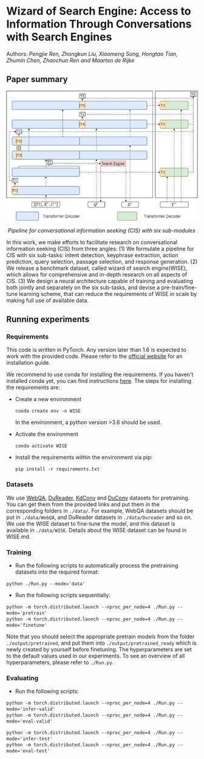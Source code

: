 # Wizard of Search Engine: Access to Information Through Conversations with Search Engines

Authors: *Pengjie Ren, Zhongkun Liu, Xiaomeng Song, Hongtao Tian, Zhumin Chen, Zhaochun Ren and Maarten de Rijke*

## Paper summary

![model](./model.png)

​                                                                                                                   *Pipeline for conversational information seeking (CIS) with six sub-modules*

In this work, we make efforts to facilitate research on conversational information seeking (CIS) from three angles: (1) We formulate a pipeline for CIS with six sub-tasks: intent detection, keyphrase extraction, action prediction, query selection, passage selection, and response generation. (2) We release a benchmark dataset, called wizard of search engine(WISE), which allows for comprehensive and in-depth research on all aspects of CIS. (3) We design a neural architecture capable of training and evaluating both jointly and separately on the six sub-tasks, and devise a pre-train/fine-tune learning scheme, that can reduce the requirements of WISE in scale by making full use of available data. 

## Running experiments

### Requirements

This code is written in PyTorch. Any version later than 1.6 is expected to work with the provided code. Please refer to the [official website](https://pytorch.org/) for an installation guide.

We recommend to use conda for installing the requirements. If you haven't installed conda yet, you can find instructions [here](https://www.anaconda.com/products/individual). The steps for installing the requirements are:

+ Create a new environment

   ```
   conda create env -n WISE
   ```

   In the environment, a python version >3.6 should be used.

+ Activate the environment

   ```
   conda activate WISE
   ```

+ Install the requirements within the environment via pip:

   ```
   pip install -r requirements.txt
   ```

### Datasets

We use [WebQA](http://spaces.ac.cn/archives/4338/), [DuReader](http://ai.baidu.com/broad/download?dataset=dureader), [KdConv](https://github.com/thu-coai/KdConv/tree/master/data) and [DuConv](https://ai.baidu.com/broad/introduction?dataset=duconv) datasets for pretraining. You can get them from the provided links and put them in the corresponding folders in `./data/`. For example, WebQA datasets should be put in `./data/WebQA`, and DuReader datasets in `./data/Dureader` and so on.  We use the WISE dataset to fine-tune the model, and this dataset is available in `./data/WISE`. Details about the WISE dataset can be found in WISE.md.

### Training

+ Run the following scripts to automatically process the pretraining datasets into the required format:

```
python ./Run.py --mode='data'
```

+ Run the following scripts sequentially:

```
python -m torch.distributed.launch --nproc_per_node=4 ./Run.py --mode='pretrain'
python -m torch.distributed.launch --nproc_per_node=4 ./Run.py --mode='finetune'
```

Note that you should select the appropriate pretrain models from the folder `./output/pretrained`, and put them into `./output/pretrained_ready` which is newly created by yourself before finetuning. The hyperparameters are set to the default values used in our experiments. To see an overview of all hyperparameters, please refer to `./Run.py`.

### Evaluating

+ Run the following scripts:

```
python -m torch.distributed.launch --nproc_per_node=4 ./Run.py --mode='infer-valid'
python -m torch.distributed.launch --nproc_per_node=4 ./Run.py --mode='eval-valid'
```

```
python -m torch.distributed.launch --nproc_per_node=4 ./Run.py --mode='infer-test'
python -m torch.distributed.launch --nproc_per_node=4 ./Run.py --mode='eval-test'
```